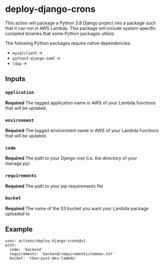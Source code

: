 # deploy-django-crons

This action will package a Python 3.8 Django project into a package such that it can run in AWS Lambda. This package will include system-specific compiled binaries that some Python packages utilize.

The following Python packages require native dependencies:
* `mysqlclient` ->
* `python3-django-saml` ->
* `ldap` ->

## Inputs 
### `application`
**Required** The tagged application name in AWS of your Lambda functions that will be updated.
### `environment`
**Required** The tagged environment name in AWS of your Lambda functions that will be updated.
### `code`
**Required** The path to your Django root (i.e. the directory of your manage.py)
### `requirements`
**Required** The path to your pip requirements file
### `bucket`
**Required** The name of the S3 bucket you want your Lambda package uploaded to

## Example
```
uses: actions/deploy-django-crons@v1
with:
  code: 'backend'
  requirements: 'backend/requirements/common.txt'
  bucket: 'thon-post-dev-lambda'
```
